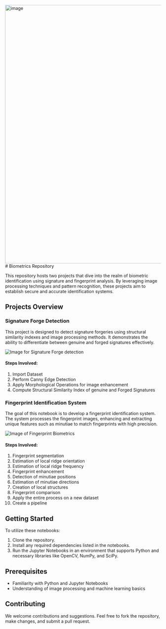 <img width="837" alt="image" src="https://github.com/dev02chandan/Biometrics/assets/73015720/3175e034-905f-49ce-8318-917c51c2b7ee"># Biometrics Repository

This repository hosts two projects that dive into the realm of biometric identification using signature and fingerprint analysis. By leveraging image processing techniques and pattern recognition, these projects aim to establish secure and accurate identification systems.

## Projects Overview

### Signature Forge Detection

This project is designed to detect signature forgeries using structural similarity indexes and image processing methods. It demonstrates the ability to differentiate between genuine and forged signatures effectively.

![Image for Signature Forge detection](https://miro.medium.com/v2/resize:fit:482/1*2r_AGDAxzKAK3TcjmXdTtQ.jpeg)

#### Steps Involved:

1. Import Dataset
2. Perform Canny Edge Detection
3. Apply Morphological Operations for image enhancement
4. Compute Structural Similarity Index of genuine and Forged Signatures

### Fingerprint Identification System

The goal of this notebook is to develop a fingerprint identification system. The system processes the fingerprint images, enhancing and extracting unique features such as minutiae to match fingerprints with high precision.

![Image of Fingerprint Biometrics](https://media.istockphoto.com/id/1299730469/photo/fingerprint-biometric-authentication-button-digital-security-concept.jpg?s=612x612&w=0&k=20&c=5N69O1YqbcAw2ZHV1oVeItoagXth9YNxF_Dnfn_pwUI=)

#### Steps Involved:

1. Fingerprint segmentation
2. Estimation of local ridge orientation
3. Estimation of local ridge frequency
4. Fingerprint enhancement
5. Detection of minutiae positions
6. Estimation of minutiae directions
7. Creation of local structures
8. Fingerprint comparison
9. Apply the entire process on a new dataset
10. Create a pipeline

## Getting Started

To utilize these notebooks:

1. Clone the repository.
2. Install any required dependencies listed in the notebooks.
3. Run the Jupyter Notebooks in an environment that supports Python and necessary libraries like OpenCV, NumPy, and SciPy.

## Prerequisites

- Familiarity with Python and Jupyter Notebooks
- Understanding of image processing and machine learning basics


## Contributing

We welcome contributions and suggestions. Feel free to fork the repository, make changes, and submit a pull request.

